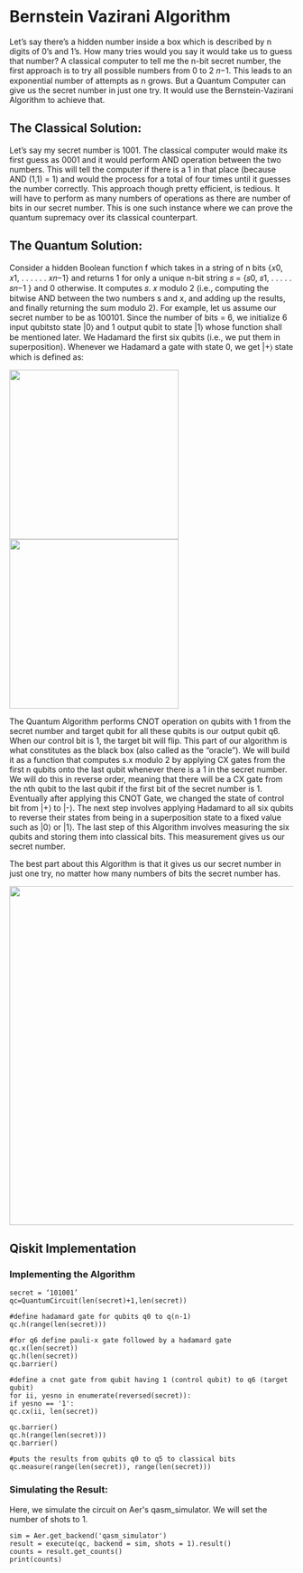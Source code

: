 # Bernstein Vazirani Algorithm

Let’s say there’s a hidden number inside a box which is described by n digits of 0’s and 1’s. How many tries would you say it would take us to guess that number? A classical computer to tell me the n-bit secret number, the first approach is to try all possible numbers from 0 to 2 𝑛−1. This leads to an exponential number of attempts as n grows. But a Quantum Computer can give us the secret number in just one try. It would use the Bernstein-Vazirani Algorithm to achieve that.

## The Classical Solution:

Let’s say my secret number is 1001. The classical computer would make its first guess as 0001 and it would perform AND operation between the two numbers. This will tell the computer if there is a 1 in that place (because AND (1,1) = 1) and would the process for a total of four times until it guesses the number correctly. This approach though pretty efficient, is tedious. It will have to perform as many numbers of operations as there are number of bits in our secret number. This is one such instance where we can prove the quantum supremacy over its classical counterpart.

## The Quantum Solution:
Consider a hidden Boolean function f which takes in a string of n bits {𝑥0, 𝑥1, . . . . . . 𝑥𝑛−1} and returns 1 for only a unique n-bit string 𝑠 = {𝑠0, 𝑠1, . . . . . 𝑠𝑛−1 } and 0 otherwise. It computes 𝑠. 𝑥 modulo 2 (i.e., computing the bitwise AND between the two numbers s and x, and adding up the results, and finally returning the sum modulo 2). For example, let us assume our secret number to be as 100101. Since the number of bits = 6, we initialize 6 input qubitsto state |0⟩ and 1 output qubit to state |1⟩ whose function shall be mentioned later. We Hadamard the first six qubits (i.e., we put them in superposition). Whenever we Hadamard a gate with state 0, we get |+⟩ state which is defined as:

<img src="https://github.com/deepkchoudhary/iisc-quantum/blob/main/images/hadamard-plus.JPG" width="300">

<img src="https://github.com/deepkchoudhary/iisc-quantum/blob/main/images/hadamard-minus.JPG" width="300">

The Quantum Algorithm performs CNOT operation on qubits with 1 from the secret number and target qubit for all these qubits is our output qubit q6. When our control bit is 1, the target bit will flip. This part of our algorithm is what constitutes as the black box (also called as the “oracle”). We will build it as a function that computes s.x modulo 2 by applying CX gates from the first n qubits onto the last qubit whenever there is a 1 in the secret number. We will do this in reverse order, meaning that there will be a CX gate from the nth qubit to the last qubit if the first bit of the secret number is 1. Eventually after applying this CNOT Gate, we changed the state of control bit from |+⟩ to |-⟩. The next step involves applying Hadamard to all six qubits to reverse their states from being in a superposition state to a fixed value such as |0⟩ or |1⟩. The last step of this Algorithm involves measuring the six qubits and storing them into classical bits. This measurement gives us our secret number. 

The best part about this Algorithm is that it gives us our secret number in just one try, no matter how many numbers of bits the secret number has.

<img src="https://github.com/deepkchoudhary/iisc-quantum/blob/main/images/bernstein-vazirani.jpg" width="600">

## Qiskit Implementation

### Implementing the Algorithm

```
secret = ‘101001’
qc=QuantumCircuit(len(secret)+1,len(secret))

#define hadamard gate for qubits q0 to q(n-1)
qc.h(range(len(secret)))

#for q6 define pauli-x gate followed by a hadamard gate
qc.x(len(secret)) 
qc.h(len(secret))
qc.barrier()

#define a cnot gate from qubit having 1 (control qubit) to q6 (target qubit)
for ii, yesno in enumerate(reversed(secret)):
if yesno == '1':
qc.cx(ii, len(secret))

qc.barrier()
qc.h(range(len(secret)))
qc.barrier()

#puts the results from qubits q0 to q5 to classical bits
qc.measure(range(len(secret)), range(len(secret)))
```

### Simulating the Result:

Here, we simulate the circuit on Aer's qasm_simulator. We will set the number of shots to 1.

```
sim = Aer.get_backend('qasm_simulator')
result = execute(qc, backend = sim, shots = 1).result()
counts = result.get_counts()
print(counts)
```
